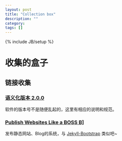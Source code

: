 ```yaml
---
layout: post
title: "Collection box"
description: ""
category:
tags: []
---
```

{% include JB/setup %}

# 收集的盒子

## 链接收集

### [语义化版本 2.0.0](http://semver.org/lang/zh-CN/#section)

软件的版本号不是随便乱起的，这里有相应的说明和规范。

### [Publish Websites Like a BOSS B\]](http://ruhoh.com/)

发布静态网站、Blog的系统，与 [Jekyll-Bootstrap](http://jekyllbootstrap.com) 类似吧~
